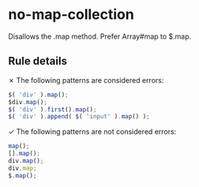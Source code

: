 # no-map-collection

Disallows the .map method. Prefer Array#map to $.map.

## Rule details

✗ The following patterns are considered errors:
```js
$( 'div' ).map();
$div.map();
$( 'div' ).first().map();
$( 'div' ).append( $( 'input' ).map() );
```

✓ The following patterns are not considered errors:
```js
map();
[].map();
div.map();
div.map;
$.map();
```
